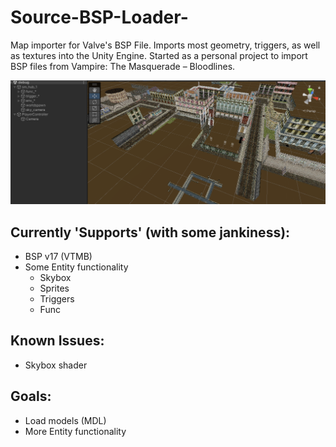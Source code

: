 # Source-BSP-Loader-
Map importer for Valve's BSP File. Imports most geometry, triggers, as well as textures into the Unity Engine.
Started as a personal project to import BSP files from Vampire: The Masquerade – Bloodlines.

![alt text](https://github.com/npkevin/Source-BSP-Loader-/blob/main/preview.png?raw=true)

## Currently 'Supports' (with some jankiness):
* BSP v17 (VTMB)
* Some Entity functionality
  * Skybox
  * Sprites
  * Triggers
  * Func

## Known Issues:
* Skybox shader

## Goals:
* Load models (MDL)
* More Entity functionality
